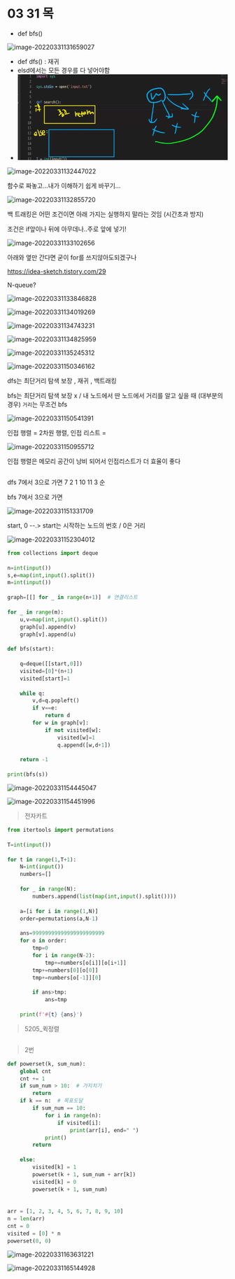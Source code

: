 # 03 31 목 

* def bfs()

![image-20220331131659027](homework_0330.assets/image-20220331131659027.png)

* def dfs() : 재귀
* elsd에서는 모든 경우를 다 넣어야함
* ![image-20220401130751121](0331%20%EB%AA%A9%EC%9A%94%EC%9D%BC.assets/image-20220401130751121.png)

![image-20220331132447022](homework_0330.assets/image-20220331132447022.png)

함수로 짜놓고...내가 이해하기 쉽게 바꾸기...

![image-20220331132855720](homework_0330.assets/image-20220331132855720.png)

백 트래킹은 어떤 조건이면 아래 가지는 실행하지 말라는 것임 (시간초과 방지)

조건은 if앞이나 뒤에 아무데나..주로 앞에 넣기!

![image-20220331133102656](homework_0330.assets/image-20220331133102656.png)

아래와 옆만 간다면 굳이 for를 쓰지않아도되겠구나





https://idea-sketch.tistory.com/29

N-queue?

![image-20220331133846828](homework_0330.assets/image-20220331133846828.png)

![image-20220331134019269](homework_0330.assets/image-20220331134019269.png)

![image-20220331134743231](homework_0330.assets/image-20220331134743231.png)

![image-20220331134825959](homework_0330.assets/image-20220331134825959.png)

![image-20220331135245312](homework_0330.assets/image-20220331135245312.png)



![image-20220331150346162](homework_0330.assets/image-20220331150346162.png)

dfs는 최단거리 탐색 보장 , 재귀 , 백트래킹

bfs는 최단거리 탐색 보장 x / 내 노드에서 딴 노드에서 거리를 알고 싶을 때  (대부분의 경우) `거리`는 무조건 bfs

![image-20220331150541391](homework_0330.assets/image-20220331150541391.png)



인접 행렬 = 2차원 행렬, 인접 리스트 = 

![image-20220331150955712](homework_0330.assets/image-20220331150955712.png)

인접 행렬은 메모리 공간이 낭비 되어서 인접리스트가 더 효율이 좋다

``` python

```



dfs 7에서 3으로 가면 7 2 1 10 11 3 순

bfs 7에서 3으로 가면 

![image-20220331151331709](homework_0330.assets/image-20220331151331709.png)

start, 0 --.> start는 시작하는 노드의 번호 / 0은 거리 

![image-20220331152304012](homework_0330.assets/image-20220331152304012.png)



``` python
from collections import deque

n=int(input())
s,e=map(int,input().split())
m=int(input())

graph=[[] for _ in range(n+1)]  # 연결리스트

for _ in range(m):
    u,v=map(int,input().split())
    graph[u].append(v)
    graph[v].append(u)

def bfs(start):

    q=deque([[start,0]])
    visited=[0]*(n+1)
    visited[start]=1

    while q:
        v,d=q.popleft()
        if v==e:
            return d
        for w in graph[v]:
            if not visited[w]:
                visited[w]=1
                q.append([w,d+1])

    return -1

print(bfs(s))
```



![image-20220331154445047](homework_0330.assets/image-20220331154445047.png)

![image-20220331154451996](homework_0330.assets/image-20220331154451996.png)

> 전자카트

``` python
from itertools import permutations

T=int(input())

for t in range(1,T+1):
    N=int(input())
    numbers=[]

    for _ in range(N):
        numbers.append(list(map(int,input().split())))

    a=[i for i in range(1,N)]
    order=permutations(a,N-1)

    ans=99999999999999999999999
    for o in order:
        tmp=0
        for i in range(N-2):
            tmp+=numbers[o[i]][o[i+1]]
        tmp+=numbers[0][o[0]]
        tmp+=numbers[o[-1]][0]

        if ans>tmp:
            ans=tmp

    print(f'#{t} {ans}')
```



> 5205_퀵정렬

```python

```





> 2번

```python
def powerset(k, sum_num):
    global cnt
    cnt += 1
    if sum_num > 10:  # 가지치기
        return
    if k == n:  # 목표도달
        if sum_num == 10:
            for i in range(n):
                if visited[i]:
                    print(arr[i], end=" ")
            print()
        return

    else:
        visited[k] = 1
        powerset(k + 1, sum_num + arr[k])
        visited[k] = 0
        powerset(k + 1, sum_num)


arr = [1, 2, 3, 4, 5, 6, 7, 8, 9, 10]
n = len(arr)
cnt = 0
visited = [0] * n
powerset(0, 0)
```





![image-20220331163631221](homework_0330.assets/image-20220331163631221.png)

![image-20220331165144928](homework_0330.assets/image-20220331165144928.png)